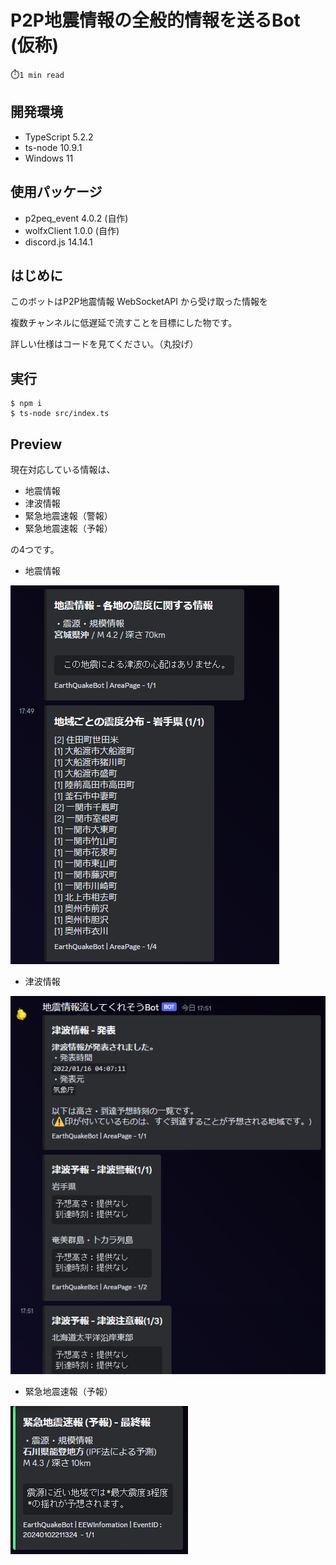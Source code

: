 # P2P地震情報の全般的情報を送るBot (仮称)

⏱️`1 min read`

## 開発環境
- TypeScript 5.2.2
- ts-node 10.9.1
- Windows 11

## 使用パッケージ

- p2peq_event 4.0.2 (自作)
- wolfxClient 1.0.0 (自作)
- discord.js 14.14.1

## はじめに

このボットはP2P地震情報 WebSocketAPI から受け取った情報を

複数チャンネルに低遅延で流すことを目標にした物です。

詳しい仕様はコードを見てください。（丸投げ）

## 実行

```
$ npm i 
$ ts-node src/index.ts
```

## Preview

現在対応している情報は、

- 地震情報
- 津波情報
- 緊急地震速報（警報）
- 緊急地震速報（予報）

の4つです。

- 地震情報

![preview1](./images/preview1.png)

- 津波情報

![preview2](./images/preview2.png)

- 緊急地震速報（予報）

![preview3](./images/preview3.png)
